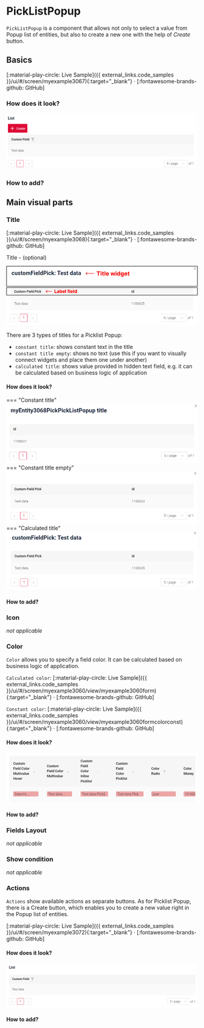 # PickListPopup

`PickListPopup` is a component that allows not only to select a value from Popup list of entities, but also to create a
new one with the help of *Create* button. 

## Basics
[:material-play-circle: Live Sample]({{ external_links.code_samples }}/ui/#/screen/myexample3067){:target="_blank"} ·
[:fontawesome-brands-github: GitHub]

### How does it look?
![pickListPopupBasic.png](pickListPopupBasic.png)

### How to add?

## Main visual parts

### Title
[:material-play-circle: Live Sample]({{ external_links.code_samples }}/ui/#/screen/myexample3068){:target="_blank"} ·
[:fontawesome-brands-github: GitHub]

Title - (optional)

![pickListPopupTitleGuide.png](pickListPopupTitleGuide.png)

There are 3 types of titles for a Picklist Popup:

* `constant title`: shows constant text in the title
* `constant title empty`: shows no text (use this if you want to visually connect widgets and place them one under another)
* `calculated title`: shows value provided in hidden text field, e.g. it can be calculated based on business logic of application

#### How does it look?
=== "Constant title"
    ![pickListPopupWithTitle.png](pickListPopupWithTitle.png)
=== "Constant title empty"
    ![pickListPopupWithoutTitle.png](pickListPopupWithoutTitle.png)
=== "Calculated title"
    ![pickListPopupCalculatedTitle.png](pickListPopupCalculatedTitle.png)

#### How to add?

### Icon 
*not applicable*

### Color
`Color` allows you to specify a field color. It can be calculated based on business logic of application.

`Calculated color`:
[:material-play-circle: Live Sample]({{ external_links.code_samples }}/ui/#/screen/myexample3060/view/myexample3060form){:target="_blank"} ·
[:fontawesome-brands-github: GitHub]

`Constant color`:
[:material-play-circle: Live Sample]({{ external_links.code_samples }}/ui/#/screen/myexample3060/view/myexample3060formcolorconst){:target="_blank"} ·
[:fontawesome-brands-github: GitHub]

#### How does it look?
![pickListPopupColor.png](pickListPopupColor.png)

#### How to add? 

### Fields Layout 
*not applicable* 

### Show condition 
*not applicable* 

### Actions 
`Actions` show available actions as separate buttons. As for Picklist Popup, there is a Create button, which enables you to create a new value right in the Popup list of entities.

[:material-play-circle: Live Sample]({{ external_links.code_samples }}/ui/#/screen/myexample3072){:target="_blank"} ·
[:fontawesome-brands-github: GitHub] 

#### How does it look?
![pickListPopupCreate.png](pickListPopupCreate.png)

#### How to add? 